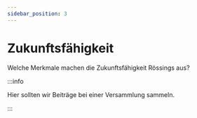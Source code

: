 ```yaml
---
sidebar_position: 3
---
```


# Zukunftsfähigkeit

Welche Merkmale machen die Zukunftsfähigkeit Rössings aus?

:::info

Hier sollten wir Beiträge bei einer Versammlung sammeln.

:::
